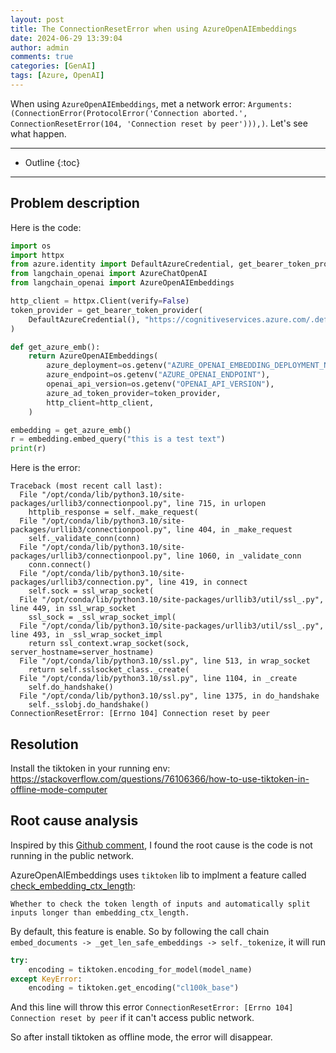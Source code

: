 ```yaml
---
layout: post
title: The ConnectionResetError when using AzureOpenAIEmbeddings
date: 2024-06-29 13:39:04
author: admin
comments: true
categories: [GenAI]
tags: [Azure, OpenAI]
---
```


When using `AzureOpenAIEmbeddings`, met a network error: `Arguments: (ConnectionError(ProtocolError('Connection aborted.', ConnectionResetError(104, 'Connection reset by peer'))),)`. Let's see what happen.

<!-- more -->

---

* Outline
{:toc}
---

## Problem description

Here is the code:

```python
import os
import httpx
from azure.identity import DefaultAzureCredential, get_bearer_token_provider
from langchain_openai import AzureChatOpenAI
from langchain_openai import AzureOpenAIEmbeddings

http_client = httpx.Client(verify=False)
token_provider = get_bearer_token_provider(
    DefaultAzureCredential(), "https://cognitiveservices.azure.com/.default"
)

def get_azure_emb():
    return AzureOpenAIEmbeddings(
        azure_deployment=os.getenv("AZURE_OPENAI_EMBEDDING_DEPLOYMENT_NAME"),
        azure_endpoint=os.getenv("AZURE_OPENAI_ENDPOINT"),
        openai_api_version=os.getenv("OPENAI_API_VERSION"),
        azure_ad_token_provider=token_provider,
        http_client=http_client,
    )

embedding = get_azure_emb()
r = embedding.embed_query("this is a test text")
print(r)
```

Here is the error:
```text
Traceback (most recent call last):
  File "/opt/conda/lib/python3.10/site-packages/urllib3/connectionpool.py", line 715, in urlopen
    httplib_response = self._make_request(
  File "/opt/conda/lib/python3.10/site-packages/urllib3/connectionpool.py", line 404, in _make_request
    self._validate_conn(conn)
  File "/opt/conda/lib/python3.10/site-packages/urllib3/connectionpool.py", line 1060, in _validate_conn
    conn.connect()
  File "/opt/conda/lib/python3.10/site-packages/urllib3/connection.py", line 419, in connect
    self.sock = ssl_wrap_socket(
  File "/opt/conda/lib/python3.10/site-packages/urllib3/util/ssl_.py", line 449, in ssl_wrap_socket
    ssl_sock = _ssl_wrap_socket_impl(
  File "/opt/conda/lib/python3.10/site-packages/urllib3/util/ssl_.py", line 493, in _ssl_wrap_socket_impl
    return ssl_context.wrap_socket(sock, server_hostname=server_hostname)
  File "/opt/conda/lib/python3.10/ssl.py", line 513, in wrap_socket
    return self.sslsocket_class._create(
  File "/opt/conda/lib/python3.10/ssl.py", line 1104, in _create
    self.do_handshake()
  File "/opt/conda/lib/python3.10/ssl.py", line 1375, in do_handshake
    self._sslobj.do_handshake()
ConnectionResetError: [Errno 104] Connection reset by peer
```

## Resolution

Install the tiktoken in your running env: https://stackoverflow.com/questions/76106366/how-to-use-tiktoken-in-offline-mode-computer

## Root cause analysis

Inspired by this [Github comment](https://github.com/langchain-ai/langchain/issues/21575#issuecomment-2204870353), I found the root cause is the code is not running in the public network. 

AzureOpenAIEmbeddings uses `tiktoken` lib to implment a feature called [check_embedding_ctx_length](https://github.com/langchain-ai/langchain/blob/master/libs/partners/openai/langchain_openai/embeddings/base.py#L263): 

```text
Whether to check the token length of inputs and automatically split inputs longer than embedding_ctx_length.
```

By default, this feature is enable. So by following the call chain `embed_documents -> _get_len_safe_embeddings -> self._tokenize`, it will run 
```python
try:
    encoding = tiktoken.encoding_for_model(model_name)
except KeyError:
    encoding = tiktoken.get_encoding("cl100k_base")
```

And this line will throw this error `ConnectionResetError: [Errno 104] Connection reset by peer` if it can't access public network.

So after install tiktoken as offline mode, the error will disappear.

